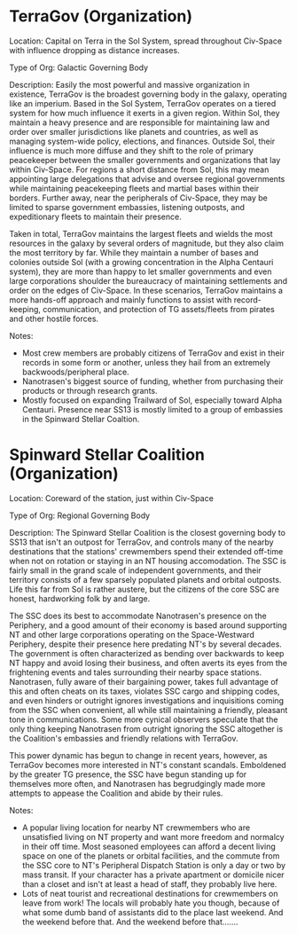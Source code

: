 # TerraGov (Organization)

Location: Capital on Terra in the Sol System, spread throughout Civ-Space with influence dropping as distance increases.

Type of Org: Galactic Governing Body

Description: Easily the most powerful and massive organization in existence, TerraGov is the broadest governing body in the galaxy, operating like an imperium. Based in the Sol System, TerraGov operates on a tiered system for how much influence it exerts in a given region. Within Sol, they maintain a heavy presence and are responsible for maintaining law and order over smaller jurisdictions like planets and countries, as well as managing system-wide policy, elections, and finances. Outside Sol, their influence is much more diffuse and they shift to the role of primary peacekeeper between the smaller governments and organizations that lay within Civ-Space. For regions a short distance from Sol, this may mean appointing large delegations that advise and oversee regional governments while maintaining peacekeeping fleets and martial bases within their borders. Further away, near the peripherals of Civ-Space, they may be limited to sparse government embassies, listening outposts, and expeditionary fleets to maintain their presence.

Taken in total, TerraGov maintains the largest fleets and wields the most resources in the galaxy by several orders of magnitude, but they also claim the most territory by far. While they maintain a number of bases and colonies outside Sol (with a growing concentration in the Alpha Centauri system), they are more than happy to let smaller governments and even large corporations shoulder the bureaucracy of maintaining settlements and order on the edges of Civ-Space. In these scenarios, TerraGov maintains a more hands-off approach and mainly functions to assist with record-keeping, communication, and protection of TG assets/fleets from pirates and other hostile forces.

Notes:

* Most crew members are probably citizens of TerraGov and exist in their records in some form or another, unless they hail from an extremely backwoods/peripheral place.
* Nanotrasen's biggest source of funding, whether from purchasing their products or through research grants.
* Mostly focused on expanding Trailward of Sol, especially toward Alpha Centauri. Presence near SS13 is mostly limited to a group of embassies in the Spinward Stellar Coaltion.


# Spinward Stellar Coalition (Organization)

Location: Coreward of the station, just within Civ-Space

Type of Org: Regional Governing Body

Description: The Spinward Stellar Coalition is the closest governing body to SS13 that isn't an outpost for TerraGov, and controls many of the nearby destinations that the stations' crewmembers spend their extended off-time when not on rotation or staying in an NT housing accomodation. The SSC is fairly small in the grand scale of independent governments, and their territory consists of a few sparsely populated planets and orbital outposts. Life this far from Sol is rather austere, but the citizens of the core SSC are honest, hardworking folk by and large.

The SSC does its best to accommodate Nanotrasen's presence on the Periphery, and a good amount of their economy is based around supporting NT and other large corporations operating on the Space-Westward Periphery, despite their presence here predating NT's by several decades. The government is often characterized as bending over backwards to keep NT happy and avoid losing their business, and often averts its eyes from the frightening events and tales surrounding their nearby space stations. Nanotrasen, fully aware of their bargaining power, takes full advantage of this and often cheats on its taxes, violates SSC cargo and shipping codes, and even hinders or outright ignores investigations and inquisitions coming from the SSC when convenient, all while still maintaining a friendly, pleasant tone in communications. Some more cynical observers speculate that the only thing keeping Nanotrasen from outright ignoring the SSC altogether is the Coalition's embassies and friendly relations with TerraGov.

This power dynamic has begun to change in recent years, however, as TerraGov becomes more interested in NT's constant scandals. Emboldened by the greater TG presence, the SSC have begun standing up for themselves more often, and Nanotrasen has begrudgingly made more attempts to appease the Coalition and abide by their rules.

Notes:
* A popular living location for nearby NT crewmembers who are unsatisfied living on NT property and want more freedom and normalcy in their off time. Most seasoned employees can afford a decent living space on one of the planets or orbital facilities, and the commute from the SSC core to NT's Peripheral Dispatch Station is only a day or two by mass transit. If your character has a private apartment or domicile nicer than a closet and isn't at least a head of staff, they probably live here.
* Lots of neat tourist and recreational destinations for crewmembers on leave from work! The locals will probably hate you though, because of what some dumb band of assistants did to the place last weekend. And the weekend before that. And the weekend before that.......
